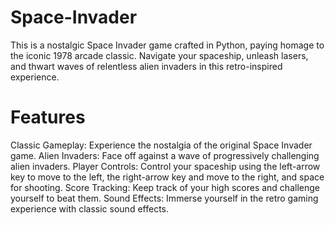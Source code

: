 # Space-Invader
This is a nostalgic Space Invader game crafted in Python, paying homage to the iconic 1978 arcade classic. Navigate your spaceship, unleash lasers, and thwart waves of relentless alien invaders in this retro-inspired experience.
# Features
Classic Gameplay: Experience the nostalgia of the original Space Invader game.
Alien Invaders: Face off against a wave of progressively challenging alien invaders.
Player Controls: Control your spaceship using the left-arrow key to move to the left, the right-arrow key and move to the right, and space for shooting.
Score Tracking: Keep track of your high scores and challenge yourself to beat them.
Sound Effects: Immerse yourself in the retro gaming experience with classic sound effects.
